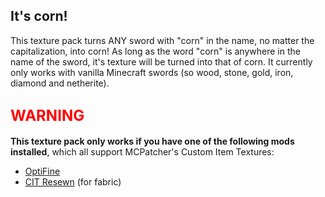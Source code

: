 ## It's corn!
This texture pack turns ANY sword with "corn" in the name, no matter the capitalization, into corn! As long as the word "corn" is anywhere in the name of the sword, it's texture will be turned into that of corn. It currently only works with vanilla Minecraft swords (so wood, stone, gold, iron, diamond and netherite).


## <strong><font color="red" size="5">WARNING</font></strong><br>
<strong>This texture pack only works if you have one of the following mods installed</strong>, which all support MCPatcher's Custom Item Textures:
- [OptiFine](https://optifine.net/)
- [CIT Resewn](https://modrinth.com/mod/cit-resewn) (for fabric)
